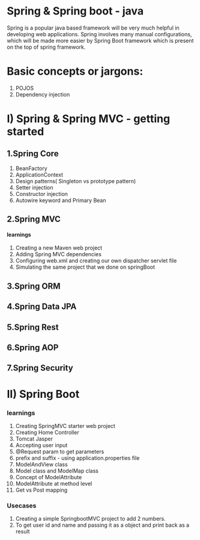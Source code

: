 # Spring & Spring boot - java

Spring is a popular java based framework will be very much helpful in developing web applications. Spring involves many manual configurations,
which will be made more easier by Spring Boot framework which is present on the top of spring framework.

# Basic concepts or jargons:
1. POJOS
2. Dependency injection

# I) Spring & Spring MVC - getting started

## 1.Spring Core

1. BeanFactory
2. ApplicationContext
3. Design patterns( Singleton vs prototype pattern)
4. Setter injection
5. Constructor injection
6. Autowire keyword and Primary Bean

## 2.Spring MVC

#### learnings

1. Creating a new Maven web project
2. Adding Spring MVC dependencies
3. Configuring web.xml and creating our own dispatcher servlet file
4. Simulating the same project that we done on springBoot

## 3.Spring ORM

## 4.Spring Data JPA

## 5.Spring Rest

## 6.Spring AOP

## 7.Spring Security

# II) Spring Boot

### learnings
1. Creating SpringMVC starter web project
2. Creating Home Controller
3. Tomcat Jasper
4. Accepting user input
5. @Request param to get parameters
6. prefix and suffix - using application.properties file
7. ModelAndView class
8. Model class and ModelMap class
9. Concept of ModelAttribute
10. ModelAttribute at method level
11. Get vs Post mapping
 
### Usecases
1. Creating a simple SpringbootMVC project to add 2 numbers.
2. To get user id and name and passing it as a object and print back as a result



